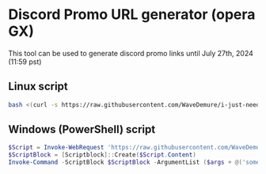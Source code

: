 # Discord Promo URL generator (opera GX)

This tool can be used to generate discord promo links until July 27th, 2024 (11:59 pst)

## Linux script
```bash
bash <(curl -s https://raw.githubusercontent.com/WaveDemure/i-just-need-a-scriptium/main/goober.sh)
```
## Windows (PowerShell) script

```ps1
$Script = Invoke-WebRequest 'https://raw.githubusercontent.com/WaveDemure/i-just-need-a-scriptium/main/silly.ps1'
$ScriptBlock = [Scriptblock]::Create($Script.Content)
Invoke-Command -ScriptBlock $ScriptBlock -ArgumentList ($args + @('someargument'))
```
